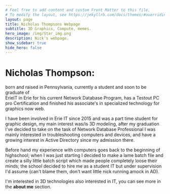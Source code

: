 ```yaml
---
# Feel free to add content and custom Front Matter to this file.
# To modify the layout, see https://jekyllrb.com/docs/themes/#overriding-theme-defaults
layout: page
title: Nicholas Thompsons Webpage
subtitle: 3D Graphics, Compute, memes.
hero_image: /img/Star_img.png
description: Nick's webpage.
show_sidebar: true
hide_hero: false
---
```

<h1>Nicholas Thompson:</h1>
<p>born and raised in Pennsylvania, currently a student and soon to be graduate of<br>
ErieIT in Erie for his current Network Database Program, has a Testout PC pro Certification and finished his associate's in specialized technology for graphics now web.</p>
<p>I have been involved in Erie IT since 2015 and was a part time student for graphic design, my main interest was/is 3D modeling, after my graduation I've decided to take on the task of Network Database Professional
I was mainly interested in troubleshooting computers and devices, and have a growing interest in Active Directory since my admission there.</p>
<p>Before hand my experience with computers goes back to the beginning of highschool; when I was just starting I decided to make a lame batch file and
create a silly little batch script which made people completely loose their minds;
the school decided to hire me as a student IT but under supervision I'd assume (can't blame them, don't want little nick running amock in AD).
</p>
<p>
I'm interested in 3D technologies also interested in IT, you can see more in the <b>about me</b> section.
</p>
<!-- <p>
This is webpage; this is where I can spill what I'm currently doing for now on the net if I'm inclined.
For <b>3D stuff</b> it's obvious that's in the <b>3D page in the navbar</b>, and I will be using an image gallery for my works and a few videos.<br>
My general posts or blogs will be in the posts section of this site; though I'm still trying to plan this all out.<br>
Who knows maybe it'll take <b>15 years</b>… <b><i>sike</i></b>
</p>-->
